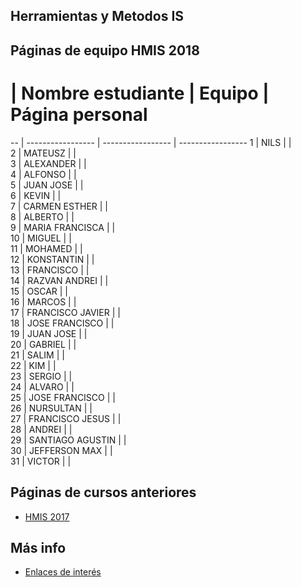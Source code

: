 ﻿## Herramientas y Metodos IS

## Páginas de equipo HMIS 2018

# | Nombre estudiante  | Equipo | Página personal 
-- | ----------------- | ----------------- | -----------------
1 | NILS               |   |   
2 | MATEUSZ            |   |   
3 | ALEXANDER          |   |   
4 | ALFONSO            |   |   
5 | JUAN JOSE          |   |   
6 | KEVIN              |   |   
7 | CARMEN ESTHER      |   |   	
8 | ALBERTO            |   |   
9 | MARIA FRANCISCA    |   |   
10 | MIGUEL             |   |  
11 | MOHAMED            |   |  
12 | KONSTANTIN         |   |  
13 | FRANCISCO          |   |  
14 | RAZVAN ANDREI      |   |  
15 | OSCAR              |   |  
16 | MARCOS             |   |  
17 | FRANCISCO JAVIER   |   |  
18 | JOSE FRANCISCO     |   |  
19 | JUAN JOSE          |   |  
20 | GABRIEL            |   |  
21 | SALIM              |   |  
22 | KIM                |   |  
23 | SERGIO             |   |  
24 | ALVARO             |   |  
25 | JOSE FRANCISCO     |   |  
26 | NURSULTAN          |   |  
27 | FRANCISCO JESUS    |   |  
28 | ANDREI             |   |  
29 | SANTIAGO AGUSTIN   |   |  
30 | JEFFERSON MAX      |   |  
31 | VICTOR             |   |  


## Páginas de cursos anteriores
* [HMIS 2017](index2017.md)

## Más info
* [Enlaces de interés](enlaces.md)
